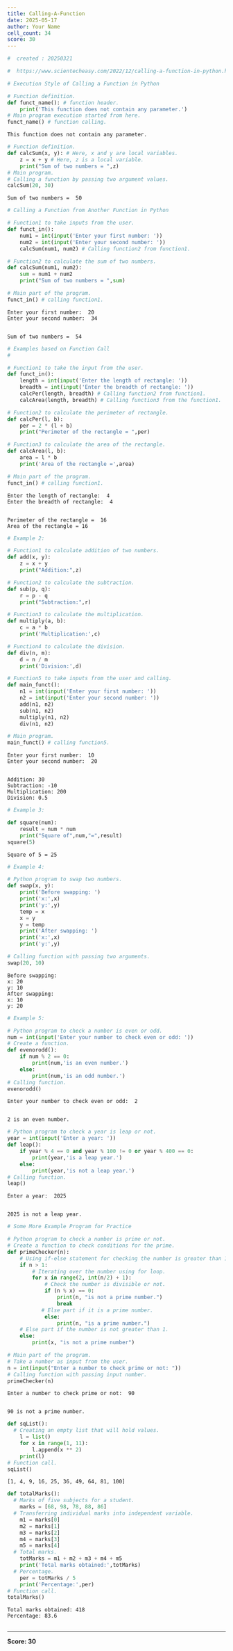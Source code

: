 ```yaml
---
title: Calling-A-Function
date: 2025-05-17
author: Your Name
cell_count: 34
score: 30
---
```


```python
#  created : 20250321
```


```python
#  https://www.scientecheasy.com/2022/12/calling-a-function-in-python.html/
```


```python
# Execution Style of Calling a Function in Python
```


```python
# Function definition.
def funct_name(): # function header.
    print('This function does not contain any parameter.')
# Main program execution started from here.
funct_name() # function calling.

```

    This function does not contain any parameter.



```python
# Function definition.
def calcSum(x, y): # Here, x and y are local variables.
    z = x + y # Here, z is a local variable.
    print("Sum of two numbers = ",z)
# Main program.
# Calling a function by passing two argument values.
calcSum(20, 30)

```

    Sum of two numbers =  50



```python
# Calling a Function from Another Function in Python
```


```python
# Function1 to take inputs from the user.
def funct_in():
    num1 = int(input('Enter your first number: '))
    num2 = int(input('Enter your second number: '))
    calcSum(num1, num2) # Calling function2 from function1.
```


```python
# Function2 to calculate the sum of two numbers.
def calcSum(num1, num2):
    sum = num1 + num2
    print("Sum of two numbers = ",sum)
```


```python
# Main part of the program.
funct_in() # calling function1.
```

    Enter your first number:  20
    Enter your second number:  34


    Sum of two numbers =  54



```python
# Examples based on Function Call
# 
```


```python
# Function1 to take the input from the user.
def funct_in():
    length = int(input('Enter the length of rectangle: '))
    breadth = int(input('Enter the breadth of rectangle: '))
    calcPer(length, breadth) # Calling function2 from function1.
    calcArea(length, breadth) # Calling function3 from the function1.
```


```python
# Function2 to calculate the perimeter of rectangle.
def calcPer(l, b):
    per = 2 * (l + b)
    print("Perimeter of the rectangle = ",per)
```


```python
# Function3 to calculate the area of the rectangle.
def calcArea(l, b):
    area = l * b
    print('Area of the rectangle =',area)
```


```python
# Main part of the program.
funct_in() # calling function1.
```

    Enter the length of rectangle:  4
    Enter the breadth of rectangle:  4


    Perimeter of the rectangle =  16
    Area of the rectangle = 16



```python
# Example 2:
```


```python
# Function1 to calculate addition of two numbers.
def add(x, y):
    z = x + y
    print("Addition:",z)
```


```python
# Function2 to calculate the subtraction.
def sub(p, q):
    r = p - q
    print("Subtraction:",r)

```


```python
# Function3 to calculate the multiplication.
def multiply(a, b):
    c = a * b
    print('Multiplication:',c)
```


```python
# Function4 to calculate the division.
def div(n, m):
    d = n / m
    print('Division:',d)
```


```python
# Function5 to take inputs from the user and calling.
def main_funct():
    n1 = int(input('Enter your first number: '))
    n2 = int(input('Enter your second number: '))
    add(n1, n2)
    sub(n1, n2)
    multiply(n1, n2)
    div(n1, n2)
```


```python
# Main program.
main_funct() # calling function5.
```

    Enter your first number:  10
    Enter your second number:  20


    Addition: 30
    Subtraction: -10
    Multiplication: 200
    Division: 0.5



```python
# Example 3:
```


```python
def square(num):
    result = num * num
    print("Square of",num,"=",result)
square(5)
```

    Square of 5 = 25



```python
# Example 4:
```


```python
# Python program to swap two numbers.
def swap(x, y):
    print('Before swapping: ')
    print('x:',x)
    print('y:',y)
    temp = x
    x = y
    y = temp
    print('After swapping: ')
    print('x:',x)
    print('y:',y)
```


```python
# Calling function with passing two arguments.
swap(20, 10)
```

    Before swapping: 
    x: 20
    y: 10
    After swapping: 
    x: 10
    y: 20



```python
# Example 5:
```


```python
# Python program to check a number is even or odd.
num = int(input('Enter your number to check even or odd: '))
# Create a function.
def evenorodd():
    if num % 2 == 0:
        print(num,'is an even number.')
    else:
        print(num,'is an odd number.')
# Calling function.
evenorodd()
```

    Enter your number to check even or odd:  2


    2 is an even number.



```python
# Python program to check a year is leap or not.
year = int(input('Enter a year: '))
def leap():
    if year % 4 == 0 and year % 100 != 0 or year % 400 == 0:
        print(year,'is a leap year.')
    else:
        print(year,'is not a leap year.')
# Calling function.
leap()
```

    Enter a year:  2025


    2025 is not a leap year.



```python
# Some More Example Program for Practice
```


```python
# Python program to check a number is prime or not.
# Create a function to check conditions for the prime.
def primeChecker(n):
    # Using if-else statement for checking the number is greater than 1.
    if n > 1:
        # Iterating over the number using for loop.
        for x in range(2, int(n/2) + 1):
            # Check the number is divisible or not.
            if (n % x) == 0:
                print(n, "is not a prime number.")
                break
           # Else part if it is a prime number.
            else:
                print(n, "is a prime number.")
    # Else part if the number is not greater than 1.
    else:
        print(x, "is not a prime number")

# Main part of the program.
# Take a number as input from the user.
n = int(input("Enter a number to check prime or not: "))
# Calling function with passing input number.
primeChecker(n)
```

    Enter a number to check prime or not:  90


    90 is not a prime number.



```python
def sqList():
  # Creating an empty list that will hold values.
    l = list()
    for x in range(1, 11):
        l.append(x ** 2)
    print(l)
# Function call.
sqList()

```

    [1, 4, 9, 16, 25, 36, 49, 64, 81, 100]



```python
def totalMarks():
  # Marks of five subjects for a student.
    marks = [68, 98, 78, 88, 86]
  # Transferring individual marks into independent variable.
    m1 = marks[0]
    m2 = marks[1]
    m3 = marks[2]
    m4 = marks[3]
    m5 = marks[4]
  # Total marks.
    totMarks = m1 + m2 + m3 + m4 + m5
    print('Total marks obtained:',totMarks)
  # Percentage.
    per = totMarks / 5
    print('Percentage:',per)
# Function call.
totalMarks()

```

    Total marks obtained: 418
    Percentage: 83.6



```python

```


---
**Score: 30**